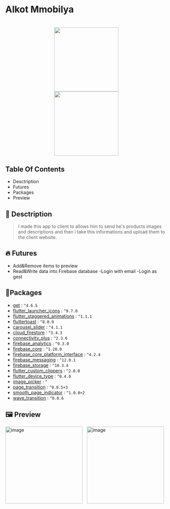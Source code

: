 # Alkot Mmobilya

<h1 align="center">
<img src="https://github.com/ahmetbasmaci/Freelance-Busnis-App-Alkot-Mobilya-/assets/96287253/84ba1e76-8c63-47a6-aa2e-3fb947bd9530" width="200"> 
</br>

  <a href="https://play.google.com/store/apps/details?id=com.eng_ahmet.alkot_mobilya">
        <img 
        src="https://play.google.com/intl/en_us/badges/images/generic/en_badge_web_generic.png" width="200">
    

  </a>


</h1>


## Table Of Contents
* Desctription
* Futures
* Packages
* Preview


## 🔧 Desctription
>I made this app to client to allows him to send he's products images and descriptions and then i take this informations and upload them to the client website.


## 🔥 Futures
- Add&Remove items to preview
- Read&Write data into Firebase database
-Login with email
-Login as gest

## 📗Packages

- [get] : `^4.6.5`
- [flutter_launcher_icons] : `^9.7.0`
- [flutter_staggered_animations] : `^1.1.1`
- [fluttertoast] : `^8.0.9`
- [carousel_slider] : `^4.1.1`
- [cloud_firestore] : `^3.4.3`
- [connectivity_plus] : `^2.3.6`
- [firebase_analytics] : `^9.3.0`
- [firebase_core] : `^1.20.0`
- [firebase_core_platform_interface] : `^4.2.4`
- [firebase_messaging] : `^12.0.1`
- [firebase_storage] : `^10.3.4`
- [flutter_custom_clippers] : `^2.0.0`
- [flutter_device_type] : `^0.4.0`
- [image_picker] : `^`
- [page_transition] : `^0.8.5+3`
- [smooth_page_indicator] : `^1.0.0+2`
- [wave_transition] : `^0.0.6`




<!-- Links  -->
[animated_text_kit]:https://pub.dev/packages/animated_text_kit
[audioplayers]:https://pub.dev/packages/audioplayers
[confetti]:https://pub.dev/packages/confetti
[get]:https://pub.dev/packages/get
[google_mobile_ads]:https://pub.dev/packages/google_mobile_ads
[another_flutter_splash_screen]:https://pub.dev/packages/another_flutter_splash_screen
[assets_audio_player]:https://pub.dev/packages/assets_audio_player
[bordered_text]:https://pub.dev/packages/bordered_text
[flutter_launcher_icons]:https://pub.dev/packages/flutter_launcher_icons
[flutter_pdfview]:https://pub.dev/packages/flutter_pdfview
[flutter_screenutil]:https://pub.dev/packages/flutter_screenutil
[flutter_spinkit]:https://pub.dev/packages/flutter_spinkit
[flutter_staggered_animations]:https://pub.dev/packages/flutter_staggered_animations
[fluttertoast]:https://pub.dev/packages/fluttertoast
[get_storage]:https://pub.dev/packages/get_storage
[open_share_plus]:https://pub.dev/packages/open_share_plus
[rename]:https://pub.dev/packages/rename
[scrollable_positioned_list]:https://pub.dev/packages/scrollable_positioned_list
[carousel_slider]:https://pub.dev/packages/carousel_slider
[cloud_firestore]:https://pub.dev/packages/cloud_firestore
[connectivity_plus]:https://pub.dev/packages/connectivity_plus
[firebase_analytics]:https://pub.dev/packages/firebase_analytics
[firebase_core]:https://pub.dev/packages/firebase_core
[firebase_core_platform_interface]:https://pub.dev/packages/firebase_core_platform_interface
[firebase_messaging]:https://pub.dev/packages/firebase_messaging
[firebase_storage]:https://pub.dev/packages/firebase_storage
[flutter_custom_clippers]:https://pub.dev/packages/flutter_custom_clippers
[flutter_device_type]:https://pub.dev/packages/flutter_device_type
[image_picker]:https://pub.dev/packages/image_picker
[page_transition]:https://pub.dev/packages/page_transition
[smooth_page_indicator]:https://pub.dev/packages/smooth_page_indicator
[wave_transition]:https://pub.dev/packages/wave_transition



## 🖼️ Preview

<div style="background-color: #FFF00; overflow: auto; white-space: nowrap;">
  <img src="https://user-images.githubusercontent.com/96287253/201841608-c5dbbe08-f147-4a59-b536-1618cec02c91.jpeg" alt="image" width="240" style="margin-right: 10px;">
  <img src="https://user-images.githubusercontent.com/96287253/201841627-4f75fcbb-7095-4807-8c80-973774abf6ef.jpeg" alt="image" width="240" style="margin-right: 10px;">
  <img src="https://user-images.githubusercontent.com/96287253/201841779-4a2112ec-6dd8-4601-b62d-231d488d3b03.jpeg" alt="image" width="240" style="margin-right: 10px;">
  <img src="https://user-images.githubusercontent.com/96287253/201841791-90d966ba-1247-4dbe-af8c-f3534dc3ffa0.jpeg" alt="image" width="240" style="margin-right: 10px;">
</div>



